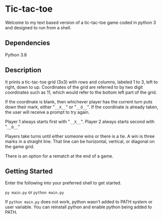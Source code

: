 # Tic-tac-toe

Welcome to my text based version of a tic-tac-toe game coded in python 3 and designed to run from a shell.


## Dependencies

Python 3.8

## Description

It prints a tic-tac-toe grid (3x3) with rows and columns, labeled 1 to 3, left to right, down to up. 
Coordinates of the grid are referred to by two digit coordinates such as 11,
which would refer to the bottom left part of the grid.

If the coordinate is blank,
then whichever player has the current turn puts down their mark, either "`__X__`" or "`__O__`".
If the coordinate is already taken, the user will receive a prompt to try again.

Player 1 always starts first with "`__X__`". Player 2 always starts second with "`__O__`"

Players take turns until either someone wins or there is a tie.
A win is three marks in a straight line.
That line can be horizontal, vertical, or diagonal on the game grid.

There is an option for a rematch at the end of a game.

## Getting Started

Enter the following into your preferred shell to get started.

`py main.py` or `python main.py`

If `python main.py` does not work, python wasn't added to PATH system or user  variable.
You can reinstall python and enable python being added to PATH.
